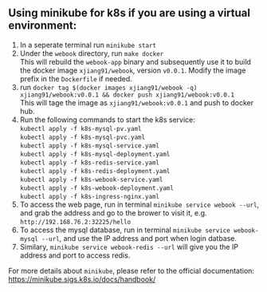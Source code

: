 ## Using minikube for k8s if you are using a virtual environment:
1. In a seperate terminal run `minikube start`
2. Under the `webook` directory, run `make docker` \
This will rebuild the `webook-app` binary and subsequently use it to build the docker image `xjiang91/webook`, version `v0.0.1`. Modify the image prefix in the `Dockerfile` if needed.
3. run `docker tag $(docker images xjiang91/webook -q) xjiang91/webook:v0.0.1 && docker push xjiang91/webook:v0.0.1` \
This will tage the image as `xjiang91/webook:v0.0.1` and push to docker hub.
4. Run the following commands to start the k8s service:\
`kubectl apply -f k8s-mysql-pv.yaml` \
`kubectl apply -f k8s-mysql-pvc.yaml` \
`kubectl apply -f k8s-mysql-service.yaml` \
`kubectl apply -f k8s-mysql-deployment.yaml` \
`kubectl apply -f k8s-redis-service.yaml` \
`kubectl apply -f k8s-redis-deployment.yaml` \
`kubectl apply -f k8s-webook-service.yaml` \
`kubectl apply -f k8s-webook-deployment.yaml` \
`kubectl apply -f k8s-ingress-nginx.yaml`
5. To access the web page, run in terminal `minikube service webook --url`, and grab the address and go to the brower to visit it, e.g. `http://192.168.76.2:32225/hello`
6. To access the mysql database, run in terminal `minikube service webook-mysql --url`, and use the IP address and port when login datbase.
7. Similary, `minikube service webook-redis --url` will give you the IP address and port to access redis.

For more details about `minikube`, please refer to the official documentation: https://minikube.sigs.k8s.io/docs/handbook/
